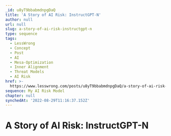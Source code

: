 ```yaml
---
_id: u8yT9bbabmdnpgDaQ
title: 'A Story of AI Risk: InstructGPT-N'
author: null
url: null
slug: a-story-of-ai-risk-instructgpt-n
type: sequence
tags:
  - LessWrong
  - Concept
  - Post
  - AI
  - Mesa-Optimization
  - Inner Alignment
  - Threat Models
  - AI Risk
href: >-
  https://www.lesswrong.com/posts/u8yT9bbabmdnpgDaQ/a-story-of-ai-risk-instructgpt-n
sequence: My AI Risk Model
chapter: null
synchedAt: '2022-08-29T11:16:37.152Z'
---
```

# A Story of AI Risk: InstructGPT-N


